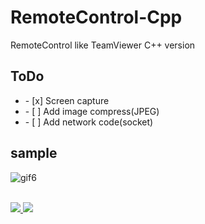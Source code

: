 # RemoteControl-Cpp
RemoteControl like TeamViewer C++ version


## ToDo

<p>
  <ul> 
    <li>- [x] Screen capture</li>    
    <li>- [ ] Add image compress(JPEG)</li>    
    <li>- [ ] Add network code(socket)</li>
  </ul>
</p>

## sample
![gif6](https://user-images.githubusercontent.com/19161231/50547144-9a3f6c00-0c77-11e9-90c4-f5cca7644c9b.gif)



</br> 
<a href="mailto:dydtjr1994@gmail.com" target="_blank">
  <img src="https://img.shields.io/badge/E--mail-Yongseok%20choi-yellow.svg">
</a>
<a href="https://blog.naver.com/cys_star" target="_blank">
  <img src="https://img.shields.io/badge/Blog-cys__star%27s%20Blog-blue.svg">
</a>

